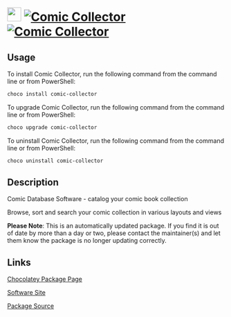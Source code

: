 ﻿# <img src="https://cdn.jsdelivr.net/gh/mkevenaar/chocolatey-packages@1c27c1d5ae9df85268fe4c15e231693166f627f5/icons/comic-collector.png" width="32" height="32"/> [![Comic Collector](https://img.shields.io/chocolatey/v/comic-collector.svg?label=Comic+Collector)](https://chocolatey.org/packages/comic-collector) [![Comic Collector](https://img.shields.io/chocolatey/dt/comic-collector.svg)](https://chocolatey.org/packages/comic-collector)

## Usage
To install Comic Collector, run the following command from the command line or from PowerShell:
```powershell
choco install comic-collector
```

To upgrade Comic Collector, run the following command from the command line or from PowerShell:
```powershell
choco upgrade comic-collector
```

To uninstall Comic Collector, run the following command from the command line or from PowerShell:
```powershell
choco uninstall comic-collector
```

## Description
Comic Database Software - catalog your comic book collection

Browse, sort and search your comic collection in various layouts and views

**Please Note**: This is an automatically updated package. If you find it is
out of date by more than a day or two, please contact the maintainer(s) and
let them know the package is no longer updating correctly.



## Links
[Chocolatey Package Page](https://chocolatey.org/packages/comic-collector)

[Software Site](https://www.collectorz.com/comic/comic-collector)

[Package Source](https://github.com/mkevenaar/chocolatey-packages/tree/master/automatic/comic-collector)

